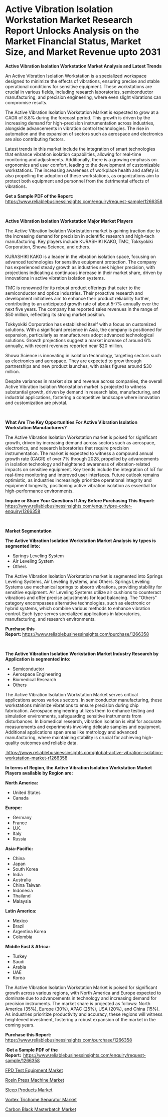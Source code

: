 <p><h1>Active Vibration Isolation Workstation Market Research Report Unlocks Analysis on the Market Financial Status, Market Size, and Market Revenue upto 2031</h1></p><p><strong>Active Vibration Isolation Workstation Market Analysis and Latest Trends</strong></p>
<p><p>An Active Vibration Isolation Workstation is a specialized workspace designed to minimize the effects of vibrations, ensuring precise and stable operational conditions for sensitive equipment. These workstations are crucial in various fields, including research laboratories, semiconductor manufacturing, and precision engineering, where even slight vibrations can compromise results.</p><p>The Active Vibration Isolation Workstation Market is expected to grow at a CAGR of 8.8% during the forecast period. This growth is driven by the increasing demand for high-precision instrumentation across industries, alongside advancements in vibration control technologies. The rise in automation and the expansion of sectors such as aerospace and electronics are also contributing factors.</p><p>Latest trends in this market include the integration of smart technologies that enhance vibration isolation capabilities, allowing for real-time monitoring and adjustments. Additionally, there is a growing emphasis on ergonomics and user comfort, leading to the development of customizable workstations. The increasing awareness of workplace health and safety is also propelling the adoption of these workstations, as organizations aim to protect both equipment and personnel from the detrimental effects of vibrations.</p></p>
<p><strong>Get a Sample PDF of the Report:&nbsp;</strong> <a href="https://www.reliablebusinessinsights.com/enquiry/request-sample/1266358?utm_campaign=1780&utm_medium=2&utm_source=Github&utm_content=ia&utm_term=30102024&utm_id=active-vibration-isolation-workstation">https://www.reliablebusinessinsights.com/enquiry/request-sample/1266358</a></p>
<p>&nbsp;</p>
<p><strong>Active Vibration Isolation Workstation Major Market Players</strong></p>
<p><p>The Active Vibration Isolation Workstation market is gaining traction due to the increasing demand for precision in scientific research and high-tech manufacturing. Key players include KURASHIKI KAKO, TMC, Tokkyokiki Corporation, Showa Science, and others.</p><p>KURASHIKI KAKO is a leader in the vibration isolation space, focusing on advanced technologies for sensitive equipment protection. The company has experienced steady growth as industries seek higher precision, with projections indicating a continuous increase in their market share, driven by innovations in active vibration isolation systems.</p><p>TMC is renowned for its robust product offerings that cater to the semiconductor and optics industries. Their proactive research and development initiatives aim to enhance their product reliability further, contributing to an anticipated growth rate of about 5-7% annually over the next five years. The company has reported sales revenues in the range of $50 million, reflecting its strong market position.</p><p>Tokkyokiki Corporation has established itself with a focus on customized solutions. With a significant presence in Asia, the company is positioned for expansion, particularly as manufacturers adopt advanced technological solutions. Growth projections suggest a market increase of around 6% annually, with recent revenues reported near $20 million.</p><p>Showa Science is innovating in isolation technology, targeting sectors such as electronics and aerospace. They are expected to grow through partnerships and new product launches, with sales figures around $30 million.</p><p>Despite variances in market size and revenue across companies, the overall Active Vibration Isolation Workstation market is projected to witness substantial growth, driven by demand in research labs, manufacturing, and industrial applications, fostering a competitive landscape where innovation and customization are pivotal.</p></p>
<p>&nbsp;</p>
<p><strong>What Are The Key Opportunities For Active Vibration Isolation Workstation Manufacturers?</strong></p>
<p><p>The Active Vibration Isolation Workstation market is poised for significant growth, driven by increasing demand across sectors such as aerospace, electronics, and research laboratories that require precision instrumentation. The market is expected to witness a compound annual growth rate (CAGR) of over 7% through 2028, propelled by advancements in isolation technology and heightened awareness of vibration-related impacts on sensitive equipment. Key trends include the integration of IoT for real-time monitoring and improved user interfaces. Future outlook remains optimistic, as industries increasingly prioritize operational integrity and equipment longevity, positioning active vibration isolation as essential for high-performance environments.</p></p>
<p><strong>Inquire or Share Your Questions If Any Before Purchasing This Report:</strong> <a href="https://www.reliablebusinessinsights.com/enquiry/pre-order-enquiry/1266358?utm_campaign=1780&utm_medium=2&utm_source=Github&utm_content=ia&utm_term=30102024&utm_id=active-vibration-isolation-workstation">https://www.reliablebusinessinsights.com/enquiry/pre-order-enquiry/1266358</a></p>
<p>&nbsp;</p>
<p><strong>Market Segmentation</strong></p>
<p><strong>The Active Vibration Isolation Workstation Market Analysis by types is segmented into:</strong></p>
<p><ul><li>Springs Leveling System</li><li>Air Leveling System</li><li>Others</li></ul></p>
<p><p>The Active Vibration Isolation Workstation market is segmented into Springs Leveling Systems, Air Leveling Systems, and Others. Springs Leveling Systems use mechanical springs to absorb vibrations, providing stability for sensitive equipment. Air Leveling Systems utilize air cushions to counteract vibrations and offer precise adjustments for load balancing. The "Others" category encompasses alternative technologies, such as electronic or hybrid systems, which combine various methods to enhance vibration control. Each type serves specialized applications in laboratories, manufacturing, and research environments.</p></p>
<p><strong>Purchase this Report:&nbsp;</strong><a href="https://www.reliablebusinessinsights.com/purchase/1266358?utm_campaign=1780&utm_medium=2&utm_source=Github&utm_content=ia&utm_term=30102024&utm_id=active-vibration-isolation-workstation">https://www.reliablebusinessinsights.com/purchase/1266358</a></p>
<p>&nbsp;</p>
<p><strong>The Active Vibration Isolation Workstation Market Industry Research by Application is segmented into:</strong></p>
<p><ul><li>Semiconductor</li><li>Aerospace Engineering</li><li>Biomedical Research</li><li>Others</li></ul></p>
<p><p>The Active Vibration Isolation Workstation Market serves critical applications across various sectors. In semiconductor manufacturing, these workstations minimize vibrations to ensure precision during chip fabrication. Aerospace engineering utilizes them to enhance testing and simulation environments, safeguarding sensitive instruments from disturbances. In biomedical research, vibration isolation is vital for accurate measurements and experiments involving delicate samples and equipment. Additional applications span areas like metrology and advanced manufacturing, where maintaining stability is crucial for achieving high-quality outcomes and reliable data.</p></p>
<p><a href="https://www.reliablebusinessinsights.com/global-active-vibration-isolation-workstation-market-r1266358?utm_campaign=1780&utm_medium=2&utm_source=Github&utm_content=ia&utm_term=30102024&utm_id=active-vibration-isolation-workstation">&nbsp;https://www.reliablebusinessinsights.com/global-active-vibration-isolation-workstation-market-r1266358</a></p>
<p><strong>In terms of Region, the Active Vibration Isolation Workstation Market Players available by Region are:</strong></p>
<p>
    <p> <strong> North America: </strong>
        <ul>
            <li>United States</li>
            <li>Canada</li>
        </ul>
        </p> 
    <p> <strong> Europe: </strong>
        <ul>
            <li>Germany</li>
            <li>France</li>
            <li>U.K.</li>
            <li>Italy</li>
            <li>Russia</li>
        </ul>
        </p> 
    <p> <strong> Asia-Pacific: </strong>
        <ul>
            <li>China</li>
            <li>Japan</li>
            <li>South Korea</li>
            <li>India</li>
            <li>Australia</li>
            <li>China Taiwan</li>
            <li>Indonesia</li>
            <li>Thailand</li>
            <li>Malaysia</li>
        </ul>
        </p> 
    <p> <strong> Latin America: </strong>
        <ul>
            <li>Mexico</li>
            <li>Brazil</li>
            <li>Argentina Korea</li>
            <li>Colombia</li>
        </ul>
        </p> 
    <p> <strong> Middle East & Africa: </strong>
        <ul>
            <li>Turkey</li>
            <li>Saudi</li>
            <li>Arabia</li>
            <li>UAE</li>
            <li>Korea</li>
        </ul>
    </p>
    </p>
<p><p>The Active Vibration Isolation Workstation Market is poised for significant growth across various regions, with North America and Europe expected to dominate due to advancements in technology and increasing demand for precision instruments. The market share is projected as follows: North America (35%), Europe (30%), APAC (25%), USA (20%), and China (15%). As industries prioritize productivity and accuracy, these regions will witness heightened investment, fostering a robust expansion of the market in the coming years.</p></p>
<p><strong>Purchase this Report: </strong><a href="https://www.reliablebusinessinsights.com/purchase/1266358?utm_campaign=1780&utm_medium=2&utm_source=Github&utm_content=ia&utm_term=30102024&utm_id=active-vibration-isolation-workstation">https://www.reliablebusinessinsights.com/purchase/1266358</a></p>
<p>&nbsp;<strong>Get a Sample PDF of the Report:&nbsp;&nbsp;</strong><a href="https://www.reliablebusinessinsights.com/enquiry/request-sample/1266358?utm_campaign=1780&utm_medium=2&utm_source=Github&utm_content=ia&utm_term=30102024&utm_id=active-vibration-isolation-workstation">https://www.reliablebusinessinsights.com/enquiry/request-sample/1266358</a></p>
<p><strong></strong></p>
<p><p><a href="https://github.com/ygfu6u/Market-Research-Report-List-1/blob/main/fpd-test-equipment-market.md?utm_campaign=1780&utm_medium=2&utm_source=Github&utm_content=ia&utm_term=30102024&utm_id=active-vibration-isolation-workstation">FPD Test Equipment Market</a></p><p><a href="https://www.linkedin.com/pulse/decoding-rosin-press-machine-market-signals-growth-algorithms-semee?utm_campaign=1780&utm_medium=2&utm_source=Github&utm_content=ia&utm_term=30102024&utm_id=active-vibration-isolation-workstation">Rosin Press Machine Market</a></p><p><a href="https://www.linkedin.com/pulse/comprehensive-sleep-products-market-report-regional-analysis-e1lae?utm_campaign=1780&utm_medium=2&utm_source=Github&utm_content=ia&utm_term=30102024&utm_id=active-vibration-isolation-workstation">Sleep Products Market</a></p><p><a href="https://www.linkedin.com/pulse/vortex-trichome-separator-spectrum-usage-patterns-sector-evolution-uprfe?utm_campaign=1780&utm_medium=2&utm_source=Github&utm_content=ia&utm_term=30102024&utm_id=active-vibration-isolation-workstation">Vortex Trichome Separator Market</a></p><p><a href="https://www.linkedin.com/pulse/emerging-trends-carbon-black-masterbatch-market-detailed-rhb6e?utm_campaign=1780&utm_medium=2&utm_source=Github&utm_content=ia&utm_term=30102024&utm_id=active-vibration-isolation-workstation">Carbon Black Masterbatch Market</a></p></p>